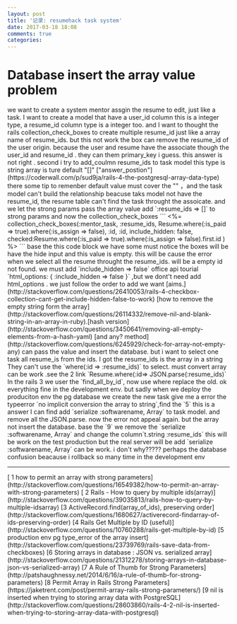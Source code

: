 ```yaml
---
layout: post
title: '记录: resumehack task system'
date: 2017-03-18 18:08
comments: true
categories: 
---
```

<h1>Database  insert the array value problem</h1>
we want to create a system mentor assgin the resume to edit, just like a task. I want to create a model that have a user_id column this is a integer type, a resume_id column type is a integer too. and I want to thought the rails collection_check_boxes to create multiple resume_id just like a array name of resume_ids. but this not work the box can remove the resume_id of the user origin. because the user and resume have the associate though the user_id and resume_id . they can them primary_key i guess. this answer is not right . second i try to add_coulmn resume_ids to task  model this type is string array is ture default "[]" ["answer_postion"](https://coderwall.com/p/sud9ja/rails-4-the-postgresql-array-data-type) there some tip to remenber default value must cover the "" ，and  the task model can't build the relationship beacuse
taks model not have the resume_id, the resume table can't find the task throught the assoicate. and we let the strong params pass the array value add `:resume_ids => []` to  strong params and now the  collection_check_boxes 
```
<%= collection_check_boxes(:mentor_task, :resume_ids, Resume.where(:is_paid => true).where(:is_assign => false), :id, :id, include_hidden: false, checked:Resume.where(:is_paid => true).where(:is_assign => false).first.id ) %>
```
base the this code block we have some must notice the boxes will be have the hide input and this value is empty. this will be cause  the error when we select all the resume throught the resume_ids. will be a empty id not found. we must add `include_hidden => false` office api tourial `html_options: { :include_hidden => false }`
,but we dont't need add html_options . we just follow the order to add we want [aims.](http://stackoverflow.com/questions/26410053/rails-4-checkbox-collection-cant-get-include-hidden-false-to-work) [how to remove the empty string form the array](http://stackoverflow.com/questions/26114332/remove-nil-and-blank-string-in-an-array-in-ruby).[hash version](http://stackoverflow.com/questions/3450641/removing-all-empty-elements-from-a-hash-yaml) [and any? method](http://stackoverflow.com/questions/6245929/check-for-array-not-empty-any)
can pass the value and insert the database. but i want to select  one task all resume_is from the ids. I got the resume_ids is the array in a string  They can't use the `where(:id => :resume_ids)` to select. must convert array can be work .see the 2 link `Resume.where(:id=> JSON.parse(:resume_ids)`
In the rails 3 we user the `find_all_by_id`, now use where replace the old. ok everything fine in the development env. but sadly when we deploy the produciton env the pg database we create the new task 
give me a error the typeerror `no implicit conversion the array to string`,find the `5` this is a answer I can find add 
`serialize :softwarename, Array` to task model.
and remove all the JSON.parse. now the error not appeal again. but the array not insert the database.
base the `9` we remove the `serialize :softwarename, Array` and change the column`t.string :resume_ids` this will be work on the test production but the real server will be add `serialize :softwarename, Array` can be work. i don't why????? perhaps the database confusion beacause i 
rollback so many time in the development env 


<hr>
[ 1 how to permit an array with strong parameters](http://stackoverflow.com/questions/16549382/how-to-permit-an-array-with-strong-parameters) 
[ 2 Rails - How to query by multiple ids(array)](http://stackoverflow.com/questions/39035813/rails-how-to-query-by-multiple-idsarray)
[3 ActiveRecord.find(array_of_ids), preserving order](http://stackoverflow.com/questions/1680627/activerecord-findarray-of-ids-preserving-order)
[4 Rails Get Multiple by ID (useful)](http://stackoverflow.com/questions/10760288/rails-get-multiple-by-id)
[5 production env pg type_error of the array insert](http://stackoverflow.com/questions/23739769/rails-save-data-from-checkboxes)
[6 Storing arrays in database : JSON vs. serialized array](http://stackoverflow.com/questions/21312278/storing-arrays-in-database-json-vs-serialized-array)
[7 A Rule of Thumb for Strong Parameters](http://patshaughnessy.net/2014/6/16/a-rule-of-thumb-for-strong-parameters)
[8 Permit Array in Rails Strong Parameters](https://jaketrent.com/post/permit-array-rails-strong-parameters/)
[9 nil is inserted when trying to storing array data with PostgreSQL](http://stackoverflow.com/questions/28603860/rails-4-2-nil-is-inserted-when-trying-to-storing-array-data-with-postgresql)